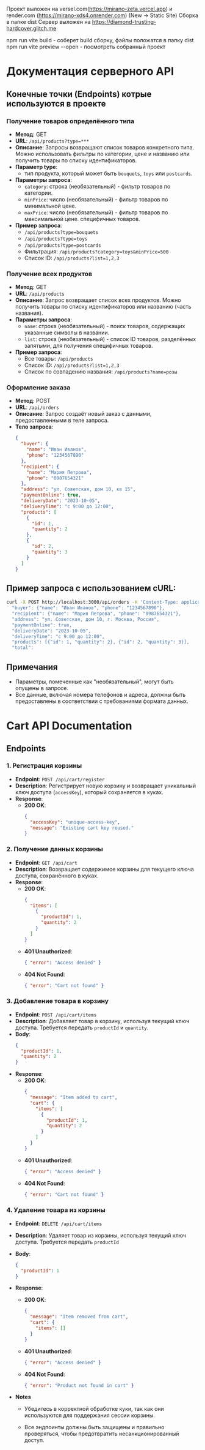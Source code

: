 Проект выложен на versel.com(https://mirano-zeta.vercel.app) и render.com (https://mirano-xds4.onrender.com)  (New -> Static Site)
Сборка в папке dist
Сервер выложен на https://diamond-trusting-hardcover.glitch.me

npm run vite build -  соберет build сборку, файлы положатся в папку dist
npm run vite preview --open - посмотреть собранный проект

# Документация серверного API

## Конечные точки (Endpoints) котрые используются в проекте

### Получение товаров определённого типа

- **Метод**: GET
- **URL**: `/api/products?type=***`
- **Описание**: Запросы возвращают список товаров конкретного типа. Можно использовать фильтры по категории, цене и названию или получить товары по списку идентификаторов.
- **Параметр type**:
  - тип продукта, который может быть `bouquets`, `toys` или `postcards`.
- **Параметры запроса**:
  - `category`: строка (необязательный) - фильтр товаров по категории.
  - `minPrice`: число (необязательный) - фильтр товаров по минимальной цене.
  - `maxPrice`: число (необязательный) - фильтр товаров по максимальной цене.
    специфичных товаров.
- **Пример запроса**:
  - `/api/products?type=bouquets`
  - `/api/products?type=toys`
  - `/api/products?type=postcards`
  - Фильтрация: `/api/products?category=toys&minPrice=500`
  - Список ID: `/api/products?list=1,2,3`

### Получение всех продуктов

- **Метод**: GET
- **URL**: `/api/products`
- **Описание**: Запрос возвращает список всех продуктов. Можно получить товары по списку идентификаторов или названию (часть названия).
- **Параметры запроса**:
  - `name`: строка (необязательный) - поиск товаров, содержащих указанные символы в названии.
  - `list`: строка (необязательный) - список ID товаров, разделённых запятыми, для получения специфичных товаров.
- **Пример запроса**:
  - Все товары: `/api/products`
  - Список ID: `/api/products?list=1,2,3`
  - Список по совпадению названия: `/api/products?name=розы`

### Оформление заказа

- **Метод**: POST
- **URL**: `/api/orders`
- **Описание**: Запрос создаёт новый заказ с данными, предоставленными в теле запроса.
- **Тело запроса**:
  ```json
  {
    "buyer": {
      "name": "Иван Иванов",
      "phone": "1234567890"
    },
    "recipient": {
      "name": "Мария Петрова",
      "phone": "0987654321"
    },
    "address": "ул. Советская, дом 10, кв 15",
    "paymentOnline": true,
    "deliveryDate": "2023-10-05",
    "deliveryTime": "с 9:00 до 12:00",
    "products": [
      {
        "id": 1,
        "quantity": 2
      },
      {
        "id": 2,
        "quantity": 3
      }
    ]
  }
  ```

## Пример запроса с использованием cURL:

```bash
curl -X POST http://localhost:3000/api/orders -H 'Content-Type: application/json' -d '{
  "buyer": {"name": "Иван Иванов", "phone": "1234567890"},
  "recipient": {"name": "Мария Петрова", "phone": "0987654321"},
  "address": "ул. Советская, дом 10, г. Москва, Россия",
  "paymentOnline": true,
  "deliveryDate": "2023-10-05",
  "deliveryTime": "с 9:00 до 12:00",
  "products": [{"id": 1, "quantity": 2}, {"id": 2, "quantity": 3}],
  "total":
```

## Примечания

- Параметры, помеченные как "необязательный", могут быть опущены в запросе.
- Все данные, включая номера телефонов и адреса, должны быть предоставлены в соответствии с требованиями формата данных.

# Cart API Documentation

## Endpoints

### 1. Регистрация корзины

- **Endpoint**: `POST /api/cart/register`
- **Description**: Регистрирует новую корзину и возвращает уникальный ключ доступа (`accessKey`), который сохраняется в куках.
- **Response**:
  - **200 OK**:
    ```json
    {
      "accessKey": "unique-access-key",
      "message": "Existing cart key reused."
    }
    ```

### 2. Получение данных корзины

- **Endpoint**: `GET /api/cart`
- **Description**: Возвращает содержимое корзины для текущего ключа доступа, сохранённого в куках.
- **Response**:
  - **200 OK**:
    ```json
    {
      "items": [
        {
          "productId": 1,
          "quantity": 2
        }
      ]
    }
    ```
  - **401 Unauthorized**:
    ```json
    { "error": "Access denied" }
    ```
  - **404 Not Found**:
    ```json
    { "error": "Cart not found" }
    ```

### 3. Добавление товара в корзину

- **Endpoint**: `POST /api/cart/items`
- **Description**: Добавляет товар в корзину, используя текущий ключ доступа. Требуется передать `productId` и `quantity`.
- **Body**:
  ```json
  {
    "productId": 1,
    "quantity": 2
  }
  ```
- **Response**:
  - **200 OK**:
    ```json
    {
      "message": "Item added to cart",
      "cart": {
        "items": [
          {
            "productId": 1,
            "quantity": 2
          }
        ]
      }
    }
    ```
  - **401 Unauthorized**:
    ```json
    { "error": "Access denied" }
    ```
  - **404 Not Found**:
    ```json
    { "error": "Cart not found" }
    ```

### 4. Удаление товара из корзины

- **Endpoint**: `DELETE /api/cart/items`
- **Description**: Удаляет товар из корзины, используя текущий ключ доступа. Требуется передать `productId`
- **Body**:
  ```json
  {
    "productId": 1
  }
  ```
- **Response**:

  - **200 OK**:
    ```json
    {
      "message": "Item removed from cart",
      "cart": {
        "items": []
      }
    }
    ```
  - **401 Unauthorized**:
    ```json
    { "error": "Access denied" }
    ```
  - **404 Not Found**:
    ```json
    { "error": "Product not found in cart" }
    ```

- **Notes**

  - Убедитесь в корректной обработке куки, так как они используются для поддержания сессии корзины.

  - Все эндпоинты должны быть защищены и правильно проверяться, чтобы предотвратить несанкционированный доступ.
